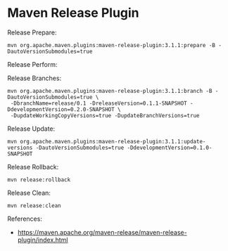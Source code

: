 # Maven Release Plugin

Release Prepare:
```
mvn org.apache.maven.plugins:maven-release-plugin:3.1.1:prepare -B -DautoVersionSubmodules=true
```

Release Perform:

Release Branches:
```
mvn org.apache.maven.plugins:maven-release-plugin:3.1.1:branch -B -DautoVersionSubmodules=true \
 -DbranchName=release/0.1 -DreleaseVersion=0.1.1-SNAPSHOT -DdevelopmentVersion=0.2.0-SNAPSHOT \
 -DupdateWorkingCopyVersions=true -DupdateBranchVersions=true
```

Release Update:
```
mvn org.apache.maven.plugins:maven-release-plugin:3.1.1:update-versions -DautoVersionSubmodules=true -DdevelopmentVersion=0.1.0-SNAPSHOT
```

Release Rollback:
```
mvn release:rollback
```

Release Clean:
```
mvn release:clean
```


References:
- https://maven.apache.org/maven-release/maven-release-plugin/index.html